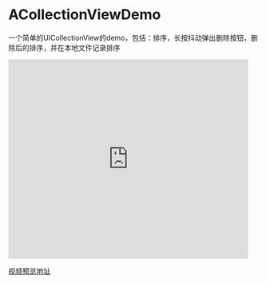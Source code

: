 # ACollectionViewDemo

一个简单的UICollectionView的demo，包括：排序，长按抖动弹出删除按钮，删除后的排序，并在本地文件记录排序 

<iframe src="http://www.tudou.com/programs/view/html5embed.action?type=0&code=Wg1BPfOrZKA&lcode=&resourceId=0_06_05_99" allowtransparency="true" allowfullscreen="true" allowfullscreenInteractive="true" scrolling="no" border="0" frameborder="0" style="width:480px;height:400px;"></iframe>

[视频预览地址](http://www.tudou.com/programs/view/Wg1BPfOrZKA/?resourceId=101192179_06_02_99)
